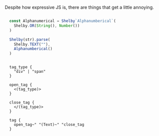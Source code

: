 Despite how expressive JS is, there are things that get a little annoying. 

```js

  const Alphanumerical = Shelby`Alphanumberical`(
    Shelby.OR(String(), Number())
  )

  Shelby(str).parse(
    Shelby.TEXT(""), 
    Alphanumberical()
  )

```

```

  tag_type { 
    "div" | "span"
  }

  open_tag { 
    <(tag_type)>
  }

  close_tag { 
    </(tag_type)>
  }

  tag { 
    open_tag~" "(Text)~" "close_tag
  }


```
